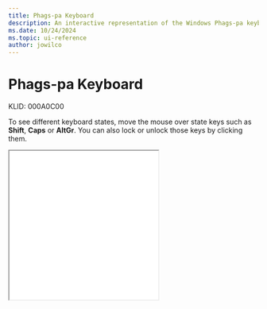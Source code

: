 ```yaml
---
title: Phags-pa Keyboard
description: An interactive representation of the Windows Phags-pa keyboard. To see different keyboard states, click or move the mouse over the state keys.
ms.date: 10/24/2024
ms.topic: ui-reference
author: jowilco
---
```


# Phags-pa Keyboard

KLID: 000A0C00

To see different keyboard states, move the mouse over state keys such as **Shift**, **Caps** or **AltGr**. You can also lock or unlock those keys by clicking them.

<iframe src="kbdphags.html" height="300"></iframe>
